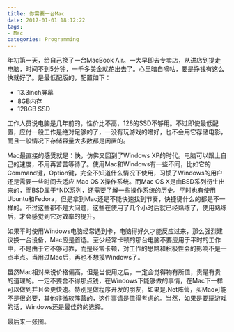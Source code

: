 ```yaml
---
title: 你需要一台Mac
date: 2017-01-01 18:12:22
tags:
- Mac
categories: Programming
---
```


年初第一天，给自己换了一台MacBook Air。一大早即去专卖店，从进店到提走电脑，时间不到5分钟，一千多美金就花出去了。心里暗自嘀咕，要是挣钱有这么快就好了。是最低配版的，配置如下：

* 13.3inch屏幕
* 8GB内存
* 128GB SSD

工作人员说电脑是几年前的，性价比不高，128的SSD不够用。不过即使最低配置，应付一般工作是绝对足够的了，一没有玩游戏的嗜好，也不会用它存储电影，而且一般情况下存储容量大多数都是闲置的。

Mac最直接的感受就是：快，仿佛又回到了Windows XP的时代。电脑可以跟上自己的速度，不用再苦苦等待了。使用Mac和Windows有一些不同，比如它的Command键，Option键，完全不知道什么情况下使用，习惯了Windows的用户还是需要一些时间去适应 Mac OS X操作系统。而Mac OS X是由BSD系列衍生出来的，而BSD属于*NIX系列，还需要了解一些操作系统的历史。平时也有使用Ubuntu和Fedora，但是拿到Mac还是不能快速找到节奏，快捷键什么的都是不一样的。不过这些都不是大问题，这些在使用了几个小时后就已经熟练了，使用熟练后，才会感觉到它对效率的提升。

如果平时使用Windows电脑经常遇到卡，电脑得好久才能反应过来，那么强烈建议换一台设备，Mac应是首选。至少经常卡顿的那台电脑不要应用于平时的工作中，不是由于它不够可靠，而是经常卡顿，对工作的思路和积极性会的影响不是一点半点。当用过Mac后，再也不想摸Windows了。

虽然Mac相对来说价格偏高，但是当使用之后，一定会觉得物有所值，贵是有贵的道理的。一定不要舍不得那点钱，在Windows下能够做的事情，在Mac下一样可以做到并且会更快速。特别是做程序开发的朋友，如果是.Net阵营，买Mac可能不是很必要，其他非微软阵营的，这件事请是值得考虑的。当然，如果是要玩游戏的话，Windows还是最佳的的选择。

最后来一张图。